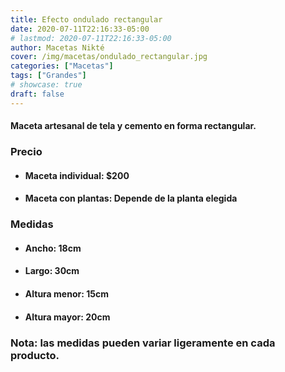 ```yaml
---
title: Efecto ondulado rectangular
date: 2020-07-11T22:16:33-05:00
# lastmod: 2020-07-11T22:16:33-05:00
author: Macetas Nikté
cover: /img/macetas/ondulado_rectangular.jpg
categories: ["Macetas"]
tags: ["Grandes"]
# showcase: true
draft: false
---
```


#### Maceta artesanal de tela y cemento en forma rectangular. 

###  Precio
- #### Maceta individual: $200
- #### Maceta con plantas: Depende de la planta elegida

### Medidas
- #### Ancho: 18cm
- #### Largo: 30cm
- #### Altura menor: 15cm
- #### Altura mayor: 20cm
### Nota: las medidas pueden variar ligeramente en cada producto.
<!--more-->
